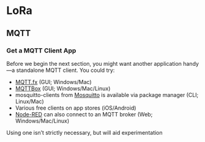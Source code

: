 # LoRa

## MQTT

### Get a MQTT Client App

Before we begin the next section, you might want another application handy—a standalone MQTT client. You could try:

  * [MQTT.fx](http://mqttfx.org/) (GUI; Windows/Mac)
  * [MQTTBox](http://workswithweb.com/mqttbox.html) (GUI; Windows/Mac/Linux)
  * mosquitto-clients from [Mosquitto](https://mosquitto.org/) is available via package manager (CLI; Linux/Mac)
  * Various free clients on app stores (iOS/Android)
  * [Node-RED](https://nodered.org/) can also connect to an MQTT broker (Web; Windows/Mac/Linux)

Using one isn’t strictly necessary, but will aid experimentation
